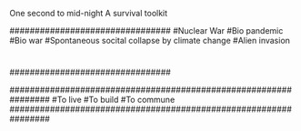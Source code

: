 One second to mid-night
A survival toolkit

################################
#Nuclear War
#Bio pandemic
#Bio war
#Spontaneous socital collapse by climate change 
#Alien invasion
#
################################

################################################################
#To live 
#To build
#To commune
################################################################